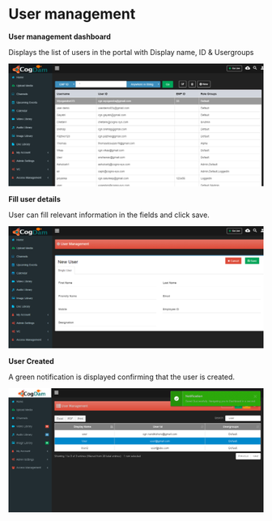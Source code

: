 # User management

**User management dashboard**

Displays the list of users in the portal with Display name, ID & Usergroups

![](../../.gitbook/assets/image%20%2883%29.png)

**Fill user details**

User can fill relevant information in the fields and click save.

![](../../.gitbook/assets/image%20%2816%29.png)

**User Created**

A green notification is displayed confirming that the user is created.

![](../../.gitbook/assets/image%20%2882%29.png)

